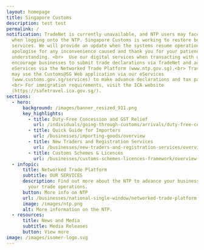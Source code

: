 ```yaml
---
layout: homepage
title: Singapore Customs
description: test test
permalink: /
notification: TradeNet is currently unavailable, and NTP users may face issues
  when logging onto the NTP. Singapore Customs is working to restore both
  services. We will provide an update when the systems resume operations. We
  apologise for any inconvenience caused and thank you for your patience and
  understanding. <br>  Use our digital services when transacting with us! We
  encourage businesses to submit trade declarations via TradeNet and access our
  eServices via the Networked Trade Platform (www.ntp.gov.sg).<br> Travellers
  may use the Customs@SG Web application via our eServices
  (www.customs.gov.sg/services) to make advance declarations and tax payments.
  <br> For immigration requirements, visit the ICA website
  (https://safetravel.ica.gov.sg/).
sections:
  - hero:
      background: /images/banner_resized_911.png
      key_highlights:
        - title: Duty-Free Concession and GST Relief
          url: /individuals/going-through-customs/arrivals/duty-free-concession-and-gst-relief
        - title: Quick Guide for Importers
          url: /businesses/importing-goods/overview
        - title: New Traders and Registration Services
          url: /businesses/new-traders-and-registration-services/overview
        - title: Customs Schemes & Licences
          url: /businesses/customs-schemes-licences-framework/overview
  - infopic:
      title: Networked Trade Platform
      subtitle: OUR SERVICES
      description: Find out more about the NTP to advance your business and improve
        your trade operations.
      button: More info on NTP
      url: /businesses/national-single-window/networked-trade-platform
      image: /images/ntp.png
      alt: More information on the NTP.
  - resources:
      title: News and Media
      subtitle: Media Releases
      button: View more
image: /images/isomer-logo.svg
---
```

